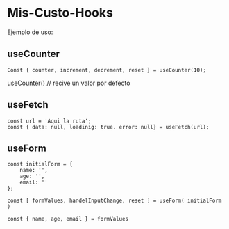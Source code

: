 # Mis-Custo-Hooks

Ejemplo de uso:

## useCounter

```
Const { counter, increment, decrement, reset } = useCounter(10);
```

useCounter() // recive un valor por defecto

## useFetch

```
const url = 'Aqui la ruta';
const { data: null, loadinig: true, error: null} = useFetch(url);
```

## useForm

```
const initialForm = {
    name: '',
    age: '',
    email: ''
};

const [ formValues, handelInputChange, reset ] = useForm( initialForm )

const { name, age, email } = formValues
```
